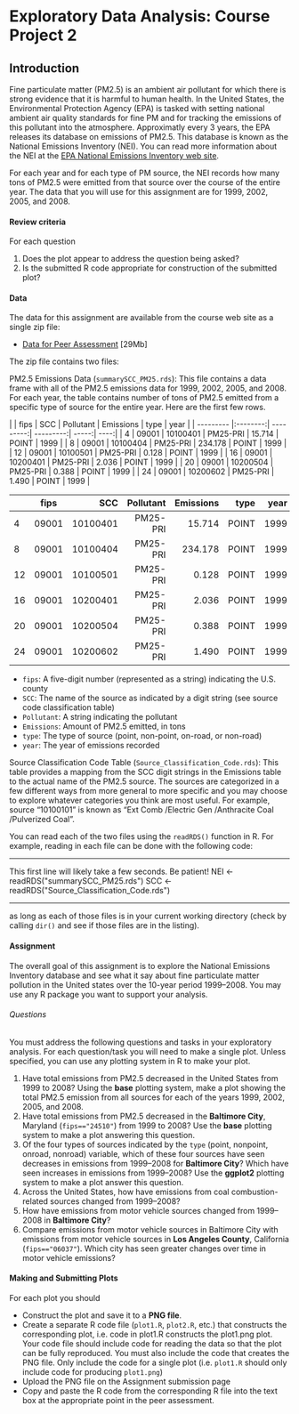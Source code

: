 # Exploratory Data Analysis: Course Project 2

## Introduction

Fine particulate matter (PM2.5) is an ambient air pollutant for which there is strong evidence that it is harmful to human health. In the United States, the Environmental Protection Agency (EPA) is tasked with setting national ambient air quality standards for fine PM and for tracking the emissions of this pollutant into the atmosphere. Approximatly every 3 years, the EPA releases its database on emissions of PM2.5. This database is known as the National Emissions Inventory (NEI). You can read more information about the NEI at the [EPA National Emissions Inventory web site](https://www3.epa.gov/ttn/chief/eiinformation.html).

For each year and for each type of PM source, the NEI records how many tons of PM2.5 were emitted from that source over the course of the entire year. The data that you will use for this assignment are for 1999, 2002, 2005, and 2008.

#### Review criteria

For each question

1. Does the plot appear to address the question being asked?
2. Is the submitted R code appropriate for construction of the submitted plot?

#### Data

The data for this assignment are available from the course web site as a single zip file:

* [Data for Peer Assessment](https://d396qusza40orc.cloudfront.net/exdata%2Fdata%2FNEI_data.zip) [29Mb]

The zip file contains two files:

PM2.5 Emissions Data (```summarySCC_PM25.rds```): This file contains a data frame with all of the PM2.5 emissions data for 1999, 2002, 2005, and 2008. For each year, the table contains number of tons of PM2.5 emitted from a specific type of source for the entire year. Here are the first few rows.

|    |  fips |      SCC | Pollutant | Emissions |  type | year |
| --------- |:--------:| ---------:| ---------:| -----:| ----:|
| 4 | 09001 | 10100401 |  PM25-PRI |    15.714 | POINT | 1999 |
| 8 | 09001 | 10100404 |  PM25-PRI |   234.178 | POINT | 1999 |
| 12 | 09001 | 10100501 |  PM25-PRI |     0.128 | POINT | 1999 |
| 16 | 09001 | 10200401 |  PM25-PRI |     2.036 | POINT | 1999 |
| 20 | 09001 | 10200504 |  PM25-PRI |     0.388 | POINT | 1999 |
| 24 | 09001 | 10200602 |  PM25-PRI |     1.490 | POINT | 1999 |

|    | fips  | SCC      | Pollutant| Emissions | type  | year |
| -- |:-----:| --------:| --------:| ---------:| -----:| ----:|
| 4  | 09001 | 10100401 | PM25-PRI | 15.714    | POINT | 1999 |
| 8  | 09001 | 10100404 | PM25-PRI | 234.178   | POINT | 1999 |
| 12 | 09001 | 10100501 | PM25-PRI | 0.128     | POINT | 1999 |
| 16 | 09001 | 10200401 | PM25-PRI | 2.036     | POINT | 1999 |
| 20 | 09001 | 10200504 | PM25-PRI | 0.388     | POINT | 1999 |
| 24 | 09001 | 10200602 | PM25-PRI | 1.490     | POINT | 1999 |


* ```fips```: A five-digit number (represented as a string) indicating the U.S. county
* ```SCC```: The name of the source as indicated by a digit string (see source code classification table)
* ```Pollutant```: A string indicating the pollutant
* ```Emissions```: Amount of PM2.5 emitted, in tons
* ```type```: The type of source (point, non-point, on-road, or non-road)
* ```year```: The year of emissions recorded

Source Classification Code Table (```Source_Classification_Code.rds```): This table provides a mapping from the SCC digit strings in the Emissions table to the actual name of the PM2.5 source. The sources are categorized in a few different ways from more general to more specific and you may choose to explore whatever categories you think are most useful. For example, source “10100101” is known as “Ext Comb /Electric Gen /Anthracite Coal /Pulverized Coal”.

You can read each of the two files using the ```readRDS()``` function in R. For example, reading in each file can be done with the following code:

___
This first line will likely take a few seconds. Be patient!
NEI <- readRDS("summarySCC_PM25.rds")
SCC <- readRDS("Source_Classification_Code.rds")
___
as long as each of those files is in your current working directory (check by calling ```dir()``` and see if those files are in the listing).


#### Assignment

The overall goal of this assignment is to explore the National Emissions Inventory database and see what it say about fine particulate matter pollution in the United states over the 10-year period 1999–2008. You may use any R package you want to support your analysis.

###### Questions

You must address the following questions and tasks in your exploratory analysis. For each question/task you will need to make a single plot. Unless specified, you can use any plotting system in R to make your plot.

1. Have total emissions from PM2.5 decreased in the United States from 1999 to 2008? Using the **base** plotting system, make a plot showing the total PM2.5 emission from all sources for each of the years 1999, 2002, 2005, and 2008.
2. Have total emissions from PM2.5 decreased in the **Baltimore City**, Maryland (```fips=="24510"```) from 1999 to 2008? Use the **base** plotting system to make a plot answering this question.
3. Of the four types of sources indicated by the ```type``` (point, nonpoint, onroad, nonroad) variable, which of these four sources have seen decreases in emissions from 1999–2008 for **Baltimore City**? Which have seen increases in emissions from 1999–2008? Use the **ggplot2** plotting system to make a plot answer this question.
4. Across the United States, how have emissions from coal combustion-related sources changed from 1999–2008?
5. How have emissions from motor vehicle sources changed from 1999–2008 in **Baltimore City**?
6. Compare emissions from motor vehicle sources in Baltimore City with emissions from motor vehicle sources in **Los Angeles County**, California (```fips=="06037"```). Which city has seen greater changes over time in motor vehicle emissions?

#### Making and Submitting Plots

For each plot you should

* Construct the plot and save it to a **PNG file**.
* Create a separate R code file (```plot1.R```, ```plot2.R```, etc.) that constructs the corresponding plot, i.e. code in plot1.R constructs the plot1.png plot. Your code file should include code for reading the data so that the plot can be fully reproduced. You must also include the code that creates the PNG file. Only include the code for a single plot (i.e. ```plot1.R``` should only include code for producing ```plot1.png```)
* Upload the PNG file on the Assignment submission page
* Copy and paste the R code from the corresponding R file into the text box at the appropriate point in the peer assessment.
